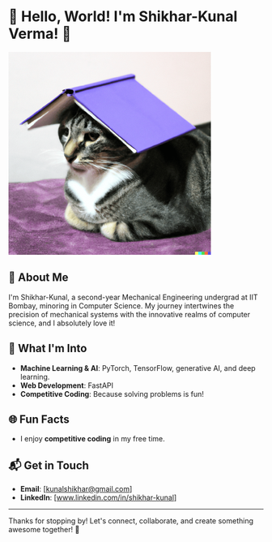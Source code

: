 # 👋 Hello, World! I'm Shikhar-Kunal Verma! 🌟

![Profile Banner](127631968.png)

## 🚀 About Me

I'm Shikhar-Kunal, a second-year Mechanical Engineering undergrad at IIT Bombay, minoring in Computer Science. My journey intertwines the precision of mechanical systems with the innovative realms of computer science, and I absolutely love it! 

## 🧠 What I'm Into

- **Machine Learning & AI**: PyTorch, TensorFlow, generative AI, and deep learning.
- **Web Development**: FastAPI
- **Competitive Coding**: Because solving problems is fun!

## 🌐 Fun Facts

- I enjoy **competitive coding** in my free time.

## 📬 Get in Touch

- **Email**: [kunalshikhar@gmail.com]
- **LinkedIn**: [www.linkedin.com/in/shikhar-kunal]

---

Thanks for stopping by! Let's connect, collaborate, and create something awesome together! 🚀
